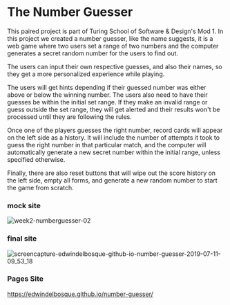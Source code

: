 # The Number Guesser

This paired project is part of Turing School of Software & Design's Mod 1.
In this project we created a number guesser, like the name suggests, it is a web game where two users set a range of two numbers and the computer generates a secret random number for the users to find out.

The users can input their own respective guesses, and also their names, so they get a more personalized experience while playing.

The users will get hints depending if their guessed number was either above or below the winning number.
The users also need to have their guesses be within the initial set range. If they make an invalid range or guess outside the set range, they will get alerted and their results won't be processed until they are following the rules.

Once one of the players guesses the right number, record cards will appear on the left side as a history. It will include the number of attempts it took to guess the right number in that particular match, and the computer will automatically generate a new secret number within the initial range, unless specified otherwise.

Finally, there are also reset buttons that will wipe out the score history on the left side, empty all forms, and generate a new random number to start the game from scratch.

### mock site
![week2-numberguesser-02](https://user-images.githubusercontent.com/48811985/61046523-e577cb80-a3cc-11e9-98a4-a05826c6b4ad.jpg)

### final site
![screencapture-edwindelbosque-github-io-number-guesser-2019-07-11-09_53_18](https://user-images.githubusercontent.com/48811985/61065904-1d463980-a3f4-11e9-86b9-584fa9b5b259.png)

### Pages Site
https://edwindelbosque.github.io/number-guesser/
